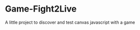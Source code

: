 Game-Fight2Live
===============

A little project to discover and test canvas javascript with a game
